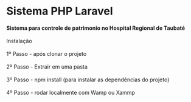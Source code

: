 <h1>Sistema PHP Laravel</h1>

<b>Sistema para controle de patrimonio no Hospital Regional de Taubaté</b><br>
<br>
Instalação<br><br>
1º Passo - após clonar o projeto<br><br>
2º Passo - Extrair em uma pasta<br><br>
3º Passo - npm install (para instalar as dependências do projeto)<br><br>
4º Passo - rodar localmente com Wamp ou Xammp
